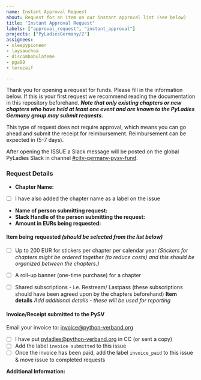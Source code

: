 ```yaml
---
name: Instant Approval Request
about: Request for an item on our instant approval list (see below)
title: "Instant Approval Request"
labels: ["approval_request", "instant_approval"]
projects: ["PyLadiesGermany/2"]
assignees: 
- sleepypioneer
- laysauchoa
- discombobulateme
- pga99
- terezaif

---
```


Thank you for opening a request for funds. Please fill in the information below. If this is your first request we recommend reading the documentation in this repository beforehand. ***Note that only existing chapters or new chapters who have held at least one event and are known to the PyLadies Germany group may submit requests.***

This type of request does not require approval, which means you can go ahead and submit the receipt for reimbursement. Reimbursement can be expected in (5-7 days).

After opening the ISSUE a Slack message will be posted on the global PyLadies Slack in channel [#city-germany-pysv-fund](https://pyladies.slack.com/archives/C06B761RX6X).

### Request Details
- **Chapter Name:**  <answer>
- [ ] I have also added the chapter name as a label on the issue  
- **Name of person submitting request:**  <answer>
- **Slack Handle of the person submitting the request:**  <answer>
- **Amount in EURs being requested:**  <answer>
#### Item being requested *(should be selected from the list below)*  
- [ ] Up to 200 EUR for stickers per chapter per calendar year *(Stickers for chapters might be ordered together (to reduce costs) and this should be organized between the chapters.)*
- [ ] A roll-up banner (one-time purchase) for a chapter
- [ ] Shared subscriptions - i.e. Restream/ Lastpass (these subscriptions should have been agreed upon by the chapters beforehand)
**Item details**
*Add additional details - these will be used for reporting*


#### Invoice/Receipt submitted to the PySV
Email your invoice to: [invoice@python-verband.org](mailto:invoice@python-verband.org)
- [ ] I have put pyladies@python-verband.org in CC (or sent a copy)
- [ ] Add the label `invoice submitted` to this issue
- [ ] Once the invoice has been paid, add the label `invoice_paid` to this issue & move issue to completed requests

**Additional Information:**


